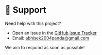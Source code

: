 # 💬 Support

Need help with this project?

- Open an issue in the [GitHub Issue Tracker](https://github.com/abhisek2004/MERN-STACK-PROJECT/issues)
- Email: [abhisek2004panda@gmail.com](mailto:abhisek2004panda@gmail.com)

We aim to respond as soon as possible!
